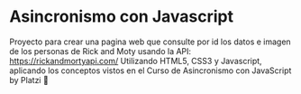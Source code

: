 # Asincronismo con Javascript
Proyecto para crear una pagina web que consulte por id los datos e imagen de los personas de Rick and Moty usando la API: https://rickandmortyapi.com/
Utilizando HTML5, CSS3 y Javascript, aplicando los conceptos vistos en el Curso de Asincronismo con JavaScript by Platzi 💚
